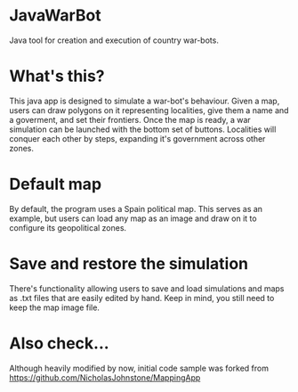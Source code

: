 # JavaWarBot
Java tool for creation and execution of country war-bots.

# What's this?
This java app is designed to simulate a war-bot's behaviour. Given a map, users can draw polygons on it representing localities, give them a name and a goverment, and set their frontiers.
Once the map is ready, a war simulation can be launched with the bottom set of buttons. Localities will conquer each other by steps, expanding it's government across other zones.

# Default map
By default, the program uses a Spain political map. This serves as an example, but users can load any map as an image and draw on it to configure its geopolitical zones.

# Save and restore the simulation
There's functionality allowing users to save and load simulations and maps as .txt files that are easily edited by hand. Keep in mind, you still need to keep the map image file. 

# Also check...
Although heavily modified by now, initial code sample was forked from https://github.com/NicholasJohnstone/MappingApp
